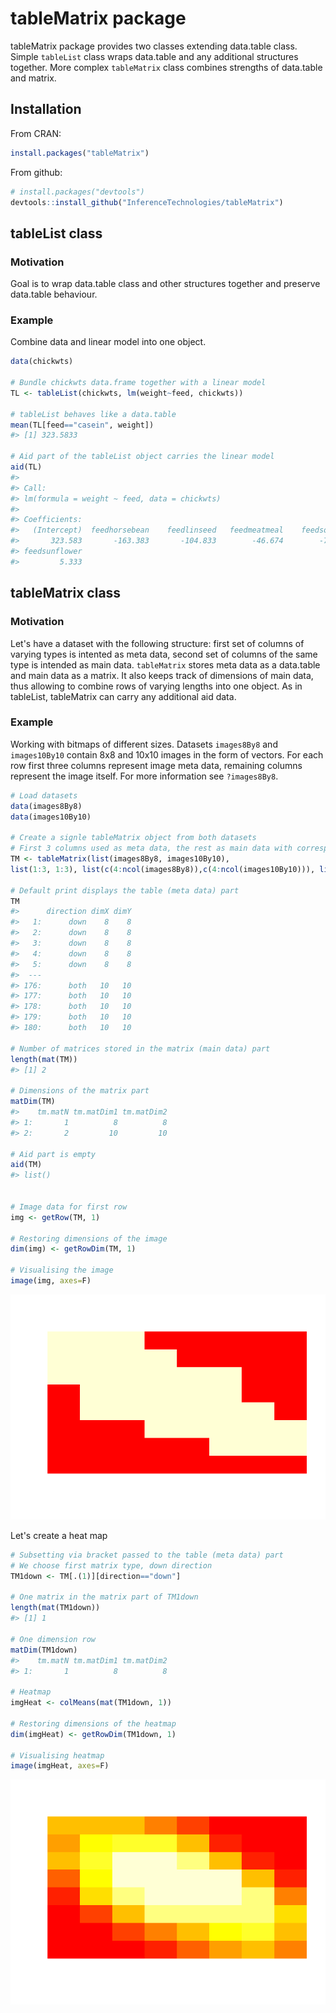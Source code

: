 <!-- README.md is generated from README.Rmd. Please edit that file -->
tableMatrix package
===================

tableMatrix package provides two classes extending data.table class. Simple `tableList` class wraps data.table and any additional structures together. More complex `tableMatrix` class combines strengths of data.table and matrix.

Installation
------------

From CRAN:

``` r
install.packages("tableMatrix")
```

From github:

``` r
# install.packages("devtools")
devtools::install_github("InferenceTechnologies/tableMatrix")
```

tableList class
---------------

### Motivation

Goal is to wrap data.table class and other structures together and preserve data.table behaviour.

### Example

Combine data and linear model into one object.

``` r
data(chickwts)
 
# Bundle chickwts data.frame together with a linear model
TL <- tableList(chickwts, lm(weight~feed, chickwts))

# tableList behaves like a data.table  
mean(TL[feed=="casein", weight])
#> [1] 323.5833

# Aid part of the tableList object carries the linear model
aid(TL)
#> 
#> Call:
#> lm(formula = weight ~ feed, data = chickwts)
#> 
#> Coefficients:
#>   (Intercept)  feedhorsebean    feedlinseed   feedmeatmeal    feedsoybean  
#>       323.583       -163.383       -104.833        -46.674        -77.155  
#> feedsunflower  
#>         5.333
```

tableMatrix class
-----------------

### Motivation

Let's have a dataset with the following structure: first set of columns of varying types is intented as meta data, second set of columns of the same type is intended as main data. `tableMatrix` stores meta data as a data.table and main data as a matrix. It also keeps track of dimensions of main data, thus allowing to combine rows of varying lengths into one object. As in tableList, tableMatrix can carry any additional aid data.

### Example

Working with bitmaps of different sizes. Datasets `images8By8` and `images10By10` contain 8x8 and 10x10 images in the form of vectors. For each row first three columns represent image meta data, remaining columns represent the image itself. For more information see `?images8By8`.

``` r
# Load datasets
data(images8By8)
data(images10By10)

# Create a signle tableMatrix object from both datasets
# First 3 columns used as meta data, the rest as main data with corresponding dimensions
TM <- tableMatrix(list(images8By8, images10By10),
list(1:3, 1:3), list(c(4:ncol(images8By8)),c(4:ncol(images10By10))), list(c(8,8), c(10,10)))

# Default print displays the table (meta data) part
TM
#>      direction dimX dimY
#>   1:      down    8    8
#>   2:      down    8    8
#>   3:      down    8    8
#>   4:      down    8    8
#>   5:      down    8    8
#>  ---                    
#> 176:      both   10   10
#> 177:      both   10   10
#> 178:      both   10   10
#> 179:      both   10   10
#> 180:      both   10   10

# Number of matrices stored in the matrix (main data) part
length(mat(TM))
#> [1] 2

# Dimensions of the matrix part
matDim(TM)
#>    tm.matN tm.matDim1 tm.matDim2
#> 1:       1          8          8
#> 2:       2         10         10

# Aid part is empty
aid(TM)
#> list()


# Image data for first row
img <- getRow(TM, 1)

# Restoring dimensions of the image
dim(img) <- getRowDim(TM, 1)

# Visualising the image
image(img, axes=F)
```

![](figures/README-unnamed-chunk-5-1.png)

Let's create a heat map

``` r
# Subsetting via bracket passed to the table (meta data) part
# We choose first matrix type, down direction
TM1down <- TM[.(1)][direction=="down"]

# One matrix in the matrix part of TM1down
length(mat(TM1down))
#> [1] 1

# One dimension row
matDim(TM1down)
#>    tm.matN tm.matDim1 tm.matDim2
#> 1:       1          8          8

# Heatmap
imgHeat <- colMeans(mat(TM1down, 1))

# Restoring dimensions of the heatmap
dim(imgHeat) <- getRowDim(TM1down, 1)

# Visualising heatmap
image(imgHeat, axes=F)
```

![](figures/README-unnamed-chunk-6-1.png)
